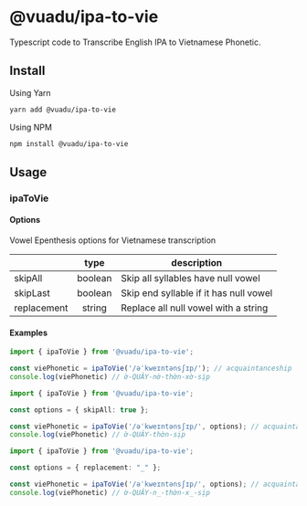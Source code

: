 # @vuadu/ipa-to-vie

Typescript code to Transcribe English IPA to Vietnamese Phonetic.

## Install

Using Yarn

```sh
yarn add @vuadu/ipa-to-vie
```

Using NPM

```sh
npm install @vuadu/ipa-to-vie
```

## Usage

### ipaToVie

#### Options

Vowel Epenthesis options for Vietnamese transcription

|             |   type  |               description              |
|-------------|:-------:|----------------------------------------|
| skipAll     | boolean | Skip all syllables have null vowel     |
| skipLast    | boolean | Skip end syllable if it has null vowel |
| replacement |  string | Replace all null vowel with a string   |

#### Examples

```ts
import { ipaToVie } from '@vuadu/ipa-to-vie';

const viePhonetic = ipaToVie('/əˈkweɪntənsʃɪp/'); // acquaintanceship
console.log(viePhonetic) // ờ-QUÂY-nờ-thờn-xờ-sịp
```

```ts
import { ipaToVie } from '@vuadu/ipa-to-vie';

const options = { skipAll: true };

const viePhonetic = ipaToVie('/əˈkweɪntənsʃɪp/', options); // acquaintanceship
console.log(viePhonetic) // ờ-QUÂY-thờn-sịp
```

```ts
import { ipaToVie } from '@vuadu/ipa-to-vie';

const options = { replacement: "_" };

const viePhonetic = ipaToVie('/əˈkweɪntənsʃɪp/', options); // acquaintanceship
console.log(viePhonetic) // ờ-QUÂY-n_-thờn-x_-sịp
```
